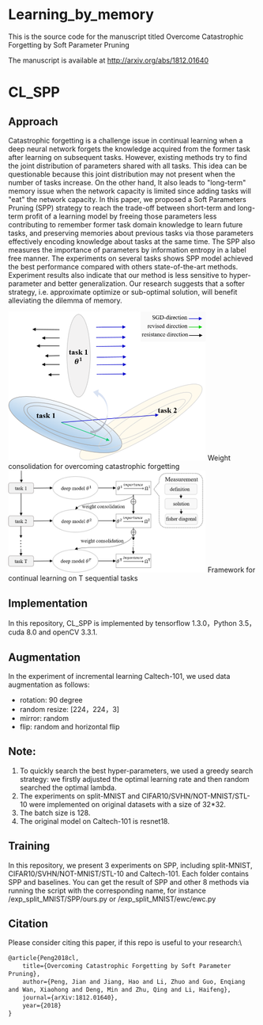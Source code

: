 # Learning_by_memory
This is the source code for the manuscript titled Overcome Catastrophic Forgetting by Soft Parameter Pruning

The manuscript is available at http://arxiv.org/abs/1812.01640

# CL_SPP

## Approach 
Catastrophic forgetting is a challenge issue in continual learning when a deep neural network forgets the knowledge acquired from the former task after learning on subsequent tasks. However, existing methods try to find the joint distribution of parameters shared with all tasks. This idea can be questionable because this joint distribution may not present when the number of tasks increase. On the other hand, It also leads to "long-term" memory issue when the network capacity is limited since adding tasks will "eat" the network capacity. In this paper, we proposed a Soft Parameters Pruning (SPP) strategy to reach the trade-off between short-term and long-term profit of a learning model by freeing those parameters less contributing to remember former task domain knowledge to learn future tasks, and preserving memories about previous tasks via those parameters effectively encoding knowledge about tasks at the same time. The SPP also measures the importance of parameters by information entropy in a label free manner. The experiments on several tasks shows SPP model achieved the best performance compared with others state-of-the-art methods. Experiment results also indicate that our method is less sensitive to hyper-parameter and better generalization. Our research suggests that a softer strategy, i.e. approximate optimize or sub-optimal solution, will benefit alleviating the dilemma of memory.

<img src="pics/1.png" width="400px" hight="400px" />
Weight consolidation for overcoming catastrophic forgetting
<img src="pics/2.png" width="400px" hight="400px" />
Framework for continual learning on T sequential tasks


## Implementation
In this repository, CL_SPP is implemented by tensorflow 1.3.0，Python 3.5，cuda 8.0 and openCV 3.3.1.

## Augmentation 
In the experiment of incremental learning Caltech-101, we used data augmentation as follows:

  * rotation: 90 degree
  * random resize: [224，224，3]
  * mirror: random 
  * flip: random and horizontal flip


## Note: 
1. To quickly search the best hyper-parameters, we used a greedy search strategy: we firstly adjusted the optimal learning rate and then random searched the optimal lambda.
2. The experiments on split-MNIST and CIFAR10/SVHN/NOT-MNIST/STL-10 were implemented on original datasets with a size of 32*32.
3. The batch size is 128. 
4. The original model on Caltech-101 is resnet18.

## Training 
In this repository, we present 3 experiments on SPP, including split-MNIST, CIFAR10/SVHN/NOT-MNIST/STL-10 and Caltech-101. Each folder contains SPP and baselines.
You can get the result of SPP and other 8 methods via running the script with the corresponding name, for instance /exp_split_MNIST/SPP/ours.py or /exp_split_MNIST/ewc/ewc.py

## Citation 
Please consider citing this paper, if this repo is useful to your research:\
```
@article{Peng2018cl, 
    title={Overcoming Catastrophic Forgetting by Soft Parameter Pruning}, 
    author={Peng, Jian and Jiang, Hao and Li, Zhuo and Guo, Enqiang and Wan, Xiaohong and Deng, Min and Zhu, Qing and Li, Haifeng}, 
    journal={arXiv:1812.01640}, 
    year={2018}
}
```
